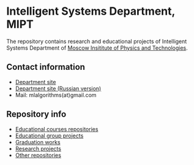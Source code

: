 # Intelligent Systems Department, MIPT
The repository contains research and educational projects of Intelligent Systems Department of [Moscow Insititute of Physics and Technologies](https://mipt.ru/english/).

## Contact information 
* [Department site](http://m1p.org)
* [Department site (Russian version)](http://machinelearning.ru)
* Mail: mlalgorithms(at)gmail.com

## Repository info
* [Educational courses repositories](profile/reps_courses.md)
* [Educational group projects](profile/reps_groups.md)
* [Graduation works](profile/reps_students.md)
* [Research projects](profile/reps_research.md)
* [Other repositories](profile/reps_other.md)
